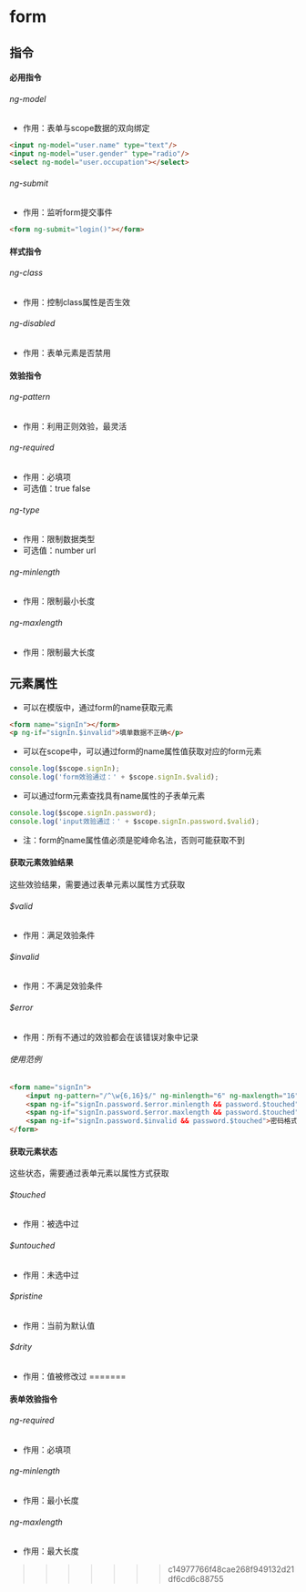 # form

## 指令

#### 必用指令

###### ng-model
- 作用：表单与scope数据的双向绑定
```html
<input ng-model="user.name" type="text"/>
<input ng-model="user.gender" type="radio"/>
<select ng-model="user.occupation"></select>
```

###### ng-submit
- 作用：监听form提交事件
```html
<form ng-submit="login()"></form>
```

#### 样式指令

###### ng-class
- 作用：控制class属性是否生效

###### ng-disabled
- 作用：表单元素是否禁用

#### 效验指令

###### ng-pattern
- 作用：利用正则效验，最灵活

###### ng-required
- 作用：必填项
- 可选值：true false

###### ng-type
- 作用：限制数据类型
- 可选值：number url

###### ng-minlength
- 作用：限制最小长度

###### ng-maxlength
- 作用：限制最大长度

## 元素属性
- 可以在模版中，通过form的name获取元素
```html
<form name="signIn"></form>
<p ng-if="signIn.$invalid">填单数据不正确</p>
```
- 可以在scope中，可以通过form的name属性值获取对应的form元素
```javascript
console.log($scope.signIn);
console.log('form效验通过：' + $scope.signIn.$valid);
```
- 可以通过form元素查找具有name属性的子表单元素
```javascript
console.log($scope.signIn.password);
console.log('input效验通过：' + $scope.signIn.password.$valid);
```
- 注：form的name属性值必须是驼峰命名法，否则可能获取不到

#### 获取元素效验结果
这些效验结果，需要通过表单元素以属性方式获取

###### $valid
- 作用：满足效验条件

###### $invalid
- 作用：不满足效验条件

###### $error
- 作用：所有不通过的效验都会在该错误对象中记录

###### 使用范例
```html
<form name="signIn">
	<input ng-pattern="/^\w{6,16}$/" ng-minlength="6" ng-maxlength="16" name="password" />
	<span ng-if="signIn.password.$error.minlength && password.$touched">密码太短</span>
	<span ng-if="signIn.password.$error.maxlength && password.$touched">密码太长</span>
	<span ng-if="signIn.password.$invalid && password.$touched">密码格式不符合要求</span>
</form>
```

#### 获取元素状态
这些状态，需要通过表单元素以属性方式获取

###### $touched
- 作用：被选中过

###### $untouched
- 作用：未选中过

###### $pristine
- 作用：当前为默认值

###### $drity
- 作用：值被修改过
=======
#### 表单效验指令

###### ng-required
- 作用：必填项

###### ng-minlength
- 作用：最小长度

###### ng-maxlength
- 作用：最大长度
>>>>>>> c14977766f48cae268f949132d21df6cd6c88755
